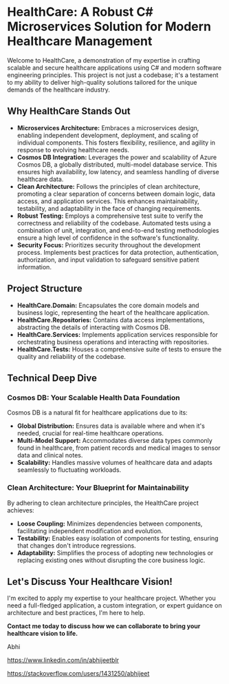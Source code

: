 # HealthCare: A Robust C# Microservices Solution for Modern Healthcare Management

Welcome to HealthCare, a demonstration of my expertise in crafting scalable and secure healthcare applications using C# and modern software engineering principles. This project is not just a codebase; it's a testament to my ability to deliver high-quality solutions tailored for the unique demands of the healthcare industry.

## Why HealthCare Stands Out

* **Microservices Architecture:** Embraces a microservices design, enabling independent development, deployment, and scaling of individual components. This fosters flexibility, resilience, and agility in response to evolving healthcare needs.
* **Cosmos DB Integration:** Leverages the power and scalability of Azure Cosmos DB, a globally distributed, multi-model database service. This ensures high availability, low latency, and seamless handling of diverse healthcare data.
* **Clean Architecture:** Follows the principles of clean architecture, promoting a clear separation of concerns between domain logic, data access, and application services. This enhances maintainability, testability, and adaptability in the face of changing requirements.
* **Robust Testing:** Employs a comprehensive test suite to verify the correctness and reliability of the codebase. Automated tests using a combination of unit, integration, and end-to-end testing methodologies ensure a high level of confidence in the software's functionality.
* **Security Focus:** Prioritizes security throughout the development process. Implements best practices for data protection, authentication, authorization, and input validation to safeguard sensitive patient information.

## Project Structure

* **HealthCare.Domain:** Encapsulates the core domain models and business logic, representing the heart of the healthcare application.
* **HealthCare.Repositories:** Contains data access implementations, abstracting the details of interacting with Cosmos DB.
* **HealthCare.Services:** Implements application services responsible for orchestrating business operations and interacting with repositories.
* **HealthCare.Tests:** Houses a comprehensive suite of tests to ensure the quality and reliability of the codebase.

## Technical Deep Dive

### Cosmos DB: Your Scalable Health Data Foundation

Cosmos DB is a natural fit for healthcare applications due to its:

* **Global Distribution:** Ensures data is available where and when it's needed, crucial for real-time healthcare operations.
* **Multi-Model Support:** Accommodates diverse data types commonly found in healthcare, from patient records and medical images to sensor data and clinical notes.
* **Scalability:** Handles massive volumes of healthcare data and adapts seamlessly to fluctuating workloads.

### Clean Architecture: Your Blueprint for Maintainability

By adhering to clean architecture principles, the HealthCare project achieves:

* **Loose Coupling:** Minimizes dependencies between components, facilitating independent modification and evolution.
* **Testability:** Enables easy isolation of components for testing, ensuring that changes don't introduce regressions.
* **Adaptability:** Simplifies the process of adopting new technologies or replacing existing ones without disrupting the core business logic.

## Let's Discuss Your Healthcare Vision!

I'm excited to apply my expertise to your healthcare project. Whether you need a full-fledged application, a custom integration, or expert guidance on architecture and best practices, I'm here to help.

**Contact me today to discuss how we can collaborate to bring your healthcare vision to life.**


Abhi

https://www.linkedin.com/in/abhijeetblr

https://stackoverflow.com/users/1431250/abhijeet

